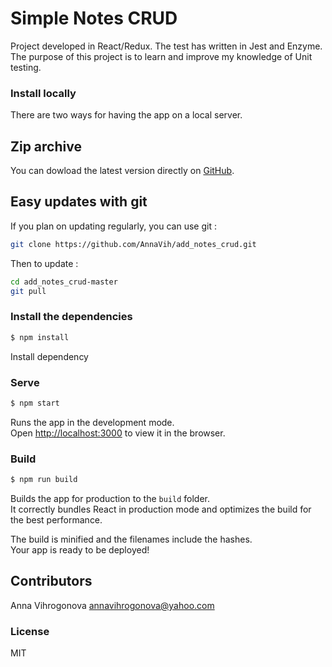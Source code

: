 # Simple Notes CRUD

Project developed in React/Redux. The test has written in Jest and Enzyme. The purpose of this project is to learn and improve my knowledge of Unit testing. 

### Install locally

There are two ways for having the app on a local server.

## Zip archive

You can dowload the latest version directly on [GitHub](https://github.com/AnnaVih/add_notes_crud/archive/master.zip).

## Easy updates with git

If you plan on updating regularly, you can use git :
```bash
git clone https://github.com/AnnaVih/add_notes_crud.git
```
Then to update :
```bash
cd add_notes_crud-master
git pull
```

### Install the dependencies

```sh
$ npm install
```
Install dependency

### Serve

```sh
$ npm start
```
Runs the app in the development mode.<br>
Open [http://localhost:3000](http://localhost:3000) to view it in the browser.

### Build

```sh
$ npm run build
```
Builds the app for production to the `build` folder.<br>
It correctly bundles React in production mode and optimizes the build for the best performance.

The build is minified and the filenames include the hashes.<br>
Your app is ready to be deployed!

## Contributors

Anna Vihrogonova annavihrogonova@yahoo.com

### License

MIT